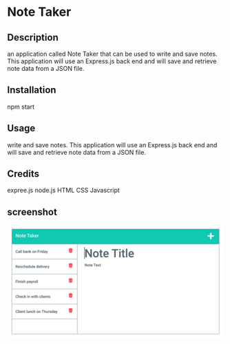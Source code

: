 # Note Taker 

## Description 
an application called Note Taker that can be used to write and save notes. This application will use an Express.js back end and will save and retrieve note data from a JSON file.



## Installation
npm start

## Usage 

write and save notes. This application will use an Express.js back end and will save and retrieve note data from a JSON file.




## Credits

expree.js
node.js
HTML
CSS
Javascript





## screenshot

![screenshot](./img/11-express-homework-demo-01.png?raw=true "screenshot")
